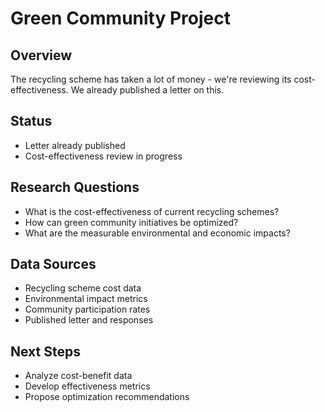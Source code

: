 # Green Community Project

## Overview
The recycling scheme has taken a lot of money - we're reviewing its cost-effectiveness. We already published a letter on this.

## Status
- Letter already published
- Cost-effectiveness review in progress

## Research Questions
- What is the cost-effectiveness of current recycling schemes?
- How can green community initiatives be optimized?
- What are the measurable environmental and economic impacts?

## Data Sources
- Recycling scheme cost data
- Environmental impact metrics
- Community participation rates
- Published letter and responses

## Next Steps
- Analyze cost-benefit data
- Develop effectiveness metrics
- Propose optimization recommendations